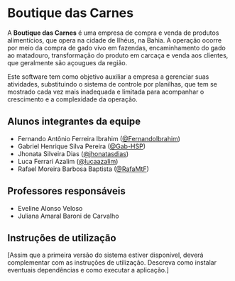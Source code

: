 # Boutique das Carnes

A **Boutique das Carnes** é uma empresa de compra e venda de produtos alimentícios, que opera na cidade de Ilhéus, na Bahia. A operação ocorre por meio da compra de gado vivo em fazendas, encaminhamento do gado ao matadouro, transformação do produto em carcaça e venda aos clientes, que geralmente são açougues da região.

Este software tem como objetivo auxiliar a empresa a gerenciar suas atividades, substituindo o sistema de controle por planilhas, que tem se mostrado cada vez mais inadequada e limitada para acompanhar o crescimento e a complexidade da operação.

## Alunos integrantes da equipe

- Fernando Antônio Ferreira Ibrahim ([@FernandoIbrahim](https://github.com/FernandoIbrahim))
- Gabriel Henrique Silva Pereira ([@Gab-HSP](https://github.com/Gab-HSP))
- Jhonata Silveira Dias ([@jhonatasdias](https://github.com/jhonatasdias))
- Luca Ferrari Azalim ([@lucaazalim](https://github.com/lucaazalim))
- Rafael Moreira Barbosa Baptista ([@RafaMtF](https://github.com/RafaMtF))

## Professores responsáveis

- Eveline Alonso Veloso
- Juliana Amaral Baroni de Carvalho

## Instruções de utilização

[Assim que a primeira versão do sistema estiver disponível, deverá complementar com as instruções de utilização. Descreva como instalar eventuais dependências e como executar a aplicação.]
